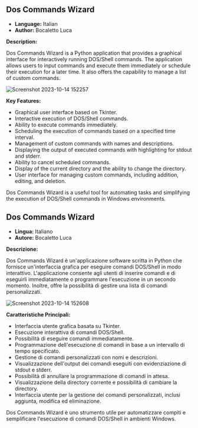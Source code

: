 ## Dos Commands Wizard

- **Language:** Italian
- **Author:** Bocaletto Luca

**Description:**

Dos Commands Wizard is a Python application that provides a graphical interface for interactively running DOS/Shell commands. The application allows users to input commands and execute them immediately or schedule their execution for a later time. It also offers the capability to manage a list of custom commands.

![Screenshot 2023-10-14 152257](https://github.com/elektronoide/Dos-Commands-Wizard/assets/134635227/31531a84-cb91-4fed-981d-daedd36f9d76)

**Key Features:**

- Graphical user interface based on Tkinter.
- Interactive execution of DOS/Shell commands.
- Ability to execute commands immediately.
- Scheduling the execution of commands based on a specified time interval.
- Management of custom commands with names and descriptions.
- Displaying the output of executed commands with highlighting for stdout and stderr.
- Ability to cancel scheduled commands.
- Display of the current directory and the ability to change the directory.
- User interface for managing custom commands, including addition, editing, and deletion.

Dos Commands Wizard is a useful tool for automating tasks and simplifying the execution of DOS/Shell commands in Windows environments.

## Dos Commands Wizard

- **Lingua:** Italiano
- **Autore:** Bocaletto Luca

**Descrizione:**

Dos Commands Wizard è un'applicazione software scritta in Python che fornisce un'interfaccia grafica per eseguire comandi DOS/Shell in modo interattivo. L'applicazione consente agli utenti di inserire comandi e di eseguirli immediatamente o programmare l'esecuzione in un secondo momento. Inoltre, offre la possibilità di gestire una lista di comandi personalizzati.

![Screenshot 2023-10-14 152608](https://github.com/elektronoide/Dos-Commands-Wizard/assets/134635227/59115c8b-9f2f-4d94-8097-3b9f83ca181e)

**Caratteristiche Principali:**

- Interfaccia utente grafica basata su Tkinter.
- Esecuzione interattiva di comandi DOS/Shell.
- Possibilità di eseguire comandi immediatamente.
- Programmazione dell'esecuzione di comandi in base a un intervallo di tempo specificato.
- Gestione di comandi personalizzati con nomi e descrizioni.
- Visualizzazione dell'output dei comandi eseguiti con evidenziazione di stdout e stderr.
- Possibilità di annullare la programmazione di comandi in attesa.
- Visualizzazione della directory corrente e possibilità di cambiare la directory.
- Interfaccia utente per la gestione dei comandi personalizzati, inclusi aggiunta, modifica ed eliminazione.

Dos Commands Wizard è uno strumento utile per automatizzare compiti e semplificare l'esecuzione di comandi DOS/Shell in ambienti Windows.
